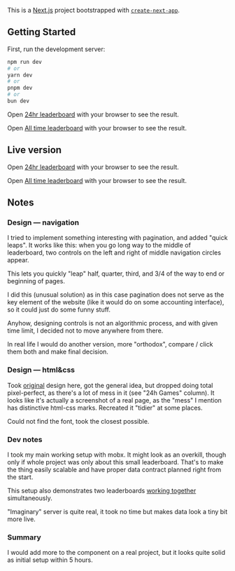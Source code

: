 This is a [Next.js](https://nextjs.org/) project bootstrapped with [`create-next-app`](https://github.com/vercel/next.js/tree/canary/packages/create-next-app).

## Getting Started

First, run the development server:

```bash
npm run dev
# or
yarn dev
# or
pnpm dev
# or
bun dev
```

Open [24hr leaderboard](http://localhost:3000/leaderboard/24h) with your browser to see the result.

Open [All time leaderboard](http://localhost:3000/leaderboard/all-time) with your browser to see the result.

## Live version
Open [24hr leaderboard](https://solanashuffle-mockup.vercel.app/leaderboard/24h) with your browser to see the result.

Open [All time leaderboard](https://solanashuffle-mockup.vercel.app/leaderboard/all-time) with your browser to see the result.

## Notes

### Design — navigation

I tried to implement something interesting with pagination, and added "quick leaps". It works like this:
when you go long way to the middle of leaderboard, two controls on the left and right of middle navigation circles appear.

This lets you quickly "leap" half, quarter, third, and 3/4 of the way to end or beginning of pages.

I did this (unusual solution) as in this case pagination does not serve
as the key element of the website (like it would do on some accounting interface),
so it could just do some funny stuff.

Anyhow, designing controls is not an algorithmic process, and with given time limit,
I decided not to move anywhere from there.

In real life I would do another version, more "orthodox", compare / click them both and make final decision. 

### Design — html&css

Took [original](https://cdn.dribbble.com/userupload/4356307/file/original-a97be158ad357e16c95aa39e82e1a522.jpg?resize=1600x1252) design here,
got the general idea, but dropped doing total pixel-perfect, as there's a lot of mess in it (see "24h Games" column). It looks
like it's actually a screenshot of a real page, as the "mess" I mention has distinctive html-css marks.
Recreated it "tidier" at some places.

Could not find the font, took the closest possible.

### Dev notes

I took my main working setup with mobx. It might look as an overkill, though only if whole project was only about this small leaderboard.
That's to make the thing easily scalable and have proper data contract planned right from the start.

This setup also demonstrates two leaderboards [working together](http://localhost:3000/leaderboard) simultaneously.

"Imaginary" server is quite real, it took no time but makes data look a tiny bit more live.

### Summary

I would add more to the component on a real project, but it looks quite solid as initial setup within 5 hours.


